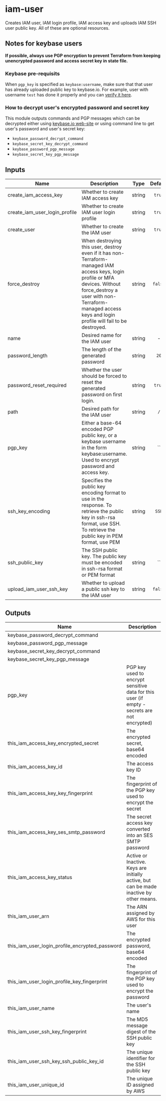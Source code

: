 # iam-user

Creates IAM user, IAM login profile, IAM access key and uploads IAM SSH user public key. All of these are optional resources.

## Notes for keybase users

**If possible, always use PGP encryption to prevent Terraform from keeping unencrypted password and access secret key in state file.**

### Keybase pre-requisits

When `pgp_key` is specified as `keybase:username`, make sure that that user has already uploaded public key to keybase.io. For example, user with username `test` has done it properly and you can [verify it here](https://keybase.io/test/pgp_keys.asc).

### How to decrypt user's encrypted password and secret key

This module outputs commands and PGP messages which can be decrypted either using [keybase.io web-site](https://keybase.io/decrypt) or using command line to get user's password and user's secret key:
- `keybase_password_decrypt_command`
- `keybase_secret_key_decrypt_command`
- `keybase_password_pgp_message`
- `keybase_secret_key_pgp_message`

<!-- BEGINNING OF PRE-COMMIT-TERRAFORM DOCS HOOK -->

## Inputs

| Name | Description | Type | Default | Required |
|------|-------------|:----:|:-----:|:-----:|
| create_iam_access_key | Whether to create IAM access key | string | `true` | no |
| create_iam_user_login_profile | Whether to create IAM user login profile | string | `true` | no |
| create_user | Whether to create the IAM user | string | `true` | no |
| force_destroy | When destroying this user, destroy even if it has non-Terraform-managed IAM access keys, login profile or MFA devices. Without force_destroy a user with non-Terraform-managed access keys and login profile will fail to be destroyed. | string | `false` | no |
| name | Desired name for the IAM user | string | - | yes |
| password_length | The length of the generated password | string | `20` | no |
| password_reset_required | Whether the user should be forced to reset the generated password on first login. | string | `true` | no |
| path | Desired path for the IAM user | string | `/` | no |
| pgp_key | Either a base-64 encoded PGP public key, or a keybase username in the form keybase:username. Used to encrypt password and access key. | string | `` | no |
| ssh_key_encoding | Specifies the public key encoding format to use in the response. To retrieve the public key in ssh-rsa format, use SSH. To retrieve the public key in PEM format, use PEM | string | `SSH` | no |
| ssh_public_key | The SSH public key. The public key must be encoded in ssh-rsa format or PEM format | string | `` | no |
| upload_iam_user_ssh_key | Whether to upload a public ssh key to the IAM user | string | `false` | no |

## Outputs

| Name | Description |
|------|-------------|
| keybase_password_decrypt_command |  |
| keybase_password_pgp_message |  |
| keybase_secret_key_decrypt_command |  |
| keybase_secret_key_pgp_message |  |
| pgp_key | PGP key used to encrypt sensitive data for this user (if empty - secrets are not encrypted) |
| this_iam_access_key_encrypted_secret | The encrypted secret, base64 encoded |
| this_iam_access_key_id | The access key ID |
| this_iam_access_key_key_fingerprint | The fingerprint of the PGP key used to encrypt the secret |
| this_iam_access_key_ses_smtp_password | The secret access key converted into an SES SMTP password |
| this_iam_access_key_status | Active or Inactive. Keys are initially active, but can be made inactive by other means. |
| this_iam_user_arn | The ARN assigned by AWS for this user |
| this_iam_user_login_profile_encrypted_password | The encrypted password, base64 encoded |
| this_iam_user_login_profile_key_fingerprint | The fingerprint of the PGP key used to encrypt the password |
| this_iam_user_name | The user's name |
| this_iam_user_ssh_key_fingerprint | The MD5 message digest of the SSH public key |
| this_iam_user_ssh_key_ssh_public_key_id | The unique identifier for the SSH public key |
| this_iam_user_unique_id | The unique ID assigned by AWS |

<!-- END OF PRE-COMMIT-TERRAFORM DOCS HOOK -->